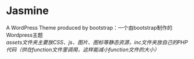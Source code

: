 # Jasmine
A WordPress Theme produced by bootstrap：一个由bootstrap制作的Wordpress主题<br>
*assets文件夹主要放CSS、js、图片、图标等静态资源，inc文件夹放自己的PHP代码（供在function文件里调用，这样能减小function文件的大小）*
